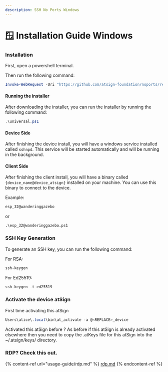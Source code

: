 ```yaml
---
description: SSH No Ports Windows
---
```


# 🪟 Installation Guide Windows

### Installation <a href="#installation" id="installation"></a>

First, open a powershell terminal.

Then run the following command:

```powershell
Invoke-WebRequest -Uri "https://github.com/atsign-foundation/noports/releases/latest/download/universal.ps1" -OutFile "universal.ps1"
```

#### Running the installer <a href="#running-the-installer" id="running-the-installer"></a>

After downloading the installer, you can run the installer by running the following command:

```powershell
.\universal.ps1
```

#### Device Side <a href="#device-side" id="device-side"></a>

After finishing the device install, you will have a windows service installed called `sshnpd`. This service will be started automatically and will be running in the background.

#### Client Side <a href="#client-side" id="client-side"></a>

After finishing the client install, you will have a binary called `{device_name@device_atsign}` installed on your machine. You can use this binary to connect to the device.

Example:

```powershell
esp_32@wanderinggazebo 
```

or

```
.\esp_32@wanderinggazebo.ps1 
```

### SSH Key Generation <a href="#ssh-key-generation" id="ssh-key-generation"></a>

To generate an SSH key, you can run the following command:

For RSA:

```powershell
ssh-keygen
```

For Ed25519:

```powershell
ssh-keygen -t ed25519
```

### Activate the device atSign <a href="#activate-the-device-atsign" id="activate-the-device-atsign"></a>

First time activating this atSign

```powershell
Users\alice\.local\bin\at_activate -a @<REPLACE>_device
```

Activated this atSign before ? As before if this atSign is already activated elsewhere then you need to copy the .atKeys file for this atSign into the \~/.atsign/keys/ directory.

### RDP? Check this out.

{% content-ref url="usage-guide/rdp.md" %}
[rdp.md](usage-guide/rdp.md)
{% endcontent-ref %}
